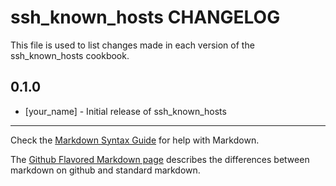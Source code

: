 ssh_known_hosts CHANGELOG
=========================

This file is used to list changes made in each version of the ssh_known_hosts cookbook.

0.1.0
-----
- [your_name] - Initial release of ssh_known_hosts

- - -
Check the [Markdown Syntax Guide](http://daringfireball.net/projects/markdown/syntax) for help with Markdown.

The [Github Flavored Markdown page](http://github.github.com/github-flavored-markdown/) describes the differences between markdown on github and standard markdown.
